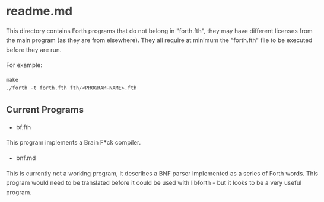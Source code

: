 # readme.md

This directory contains Forth programs that do not belong in "forth.fth", they
may have different licenses from the main program (as they are from elsewhere).
They all require at minimum the "forth.fth" file to be executed before they are
run.

For example:

	make
	./forth -t forth.fth fth/<PROGRAM-NAME>.fth

## Current Programs

* bf.fth

This program implements a Brain F\*ck compiler.

* bnf.md

This is currently not a working program, it describes a BNF parser implemented
as a series of Forth words. This program would need to be translated before
it could be used with libforth - but it looks to be a very useful program.

<style type="text/css">body{margin:40px auto;max-width:850px;line-height:1.6;font-size:16px;color:#444;padding:0 10px}h1,h2,h3{line-height:1.2}</style>
